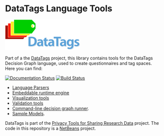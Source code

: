 DataTags Language Tools
=======================

![DataTags Logo](DataTagsLib/DOCS/datatags-logo-large.png)

Part of a the [DataTags](http://datatags.org) project, this library contains tools for the DataTags Decision Graph language, used to create questionnaires and tag spaces. Here you can find:

[![Documentation Status](http://readthedocs.org/projects/datatagginglibrary/badge/?version=latest)](http://datatagginglibrary.readthedocs.io/)
[![Build Status](https://travis-ci.org/IQSS/DataTaggingLibrary.svg?branch=develop)](https://travis-ci.org/IQSS/DataTaggingLibrary)

* [Language Parsers](DataTagsLib/src/edu/harvard/iq/datatags/parser)
* [Embeddable runtime engine](DataTagsLib/src/edu/harvard/iq/datatags/runtime/RuntimeEngine.java)
* [Visualization tools](DataTagsLib/src/edu/harvard/iq/datatags/visualizers/graphviz)
* [Validation tools](DataTagsLib/src/edu/harvard/iq/datatags/tools)
* [Command-line decision graph runner](DataTagsLib/src/edu/harvard/iq/datatags/mains/DecisionGraphCliRunner.java).
* [Sample Models](DataTagsLib/WORK/policy-models).

DataTags is part of the [Privacy Tools for Sharing Research Data](http://privacytools.seas.harvard.edu) project. The code in this repository is a [NetBeans](http://netbeans.org) project.

